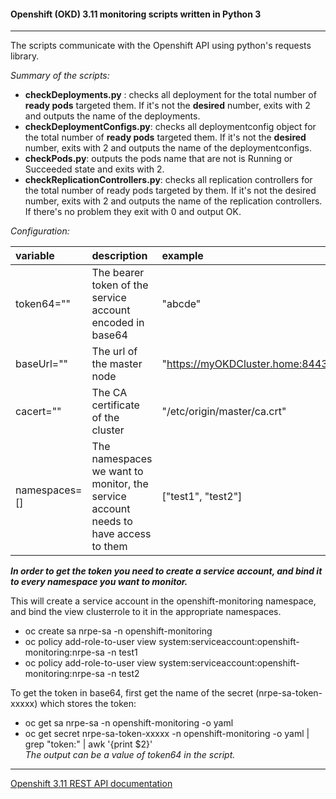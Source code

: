#### Openshift (OKD) 3.11 monitoring scripts written in Python 3
---
The scripts communicate with the Openshift API using python's requests library.

*Summary of the scripts:*
- __checkDeployments.py__ : checks all deployment for the total number of __ready pods__ targeted them. If it's not the __desired__ number, exits with 2 and outputs the name of the deployments. 
- __checkDeploymentConfigs.py__: checks all deploymentconfig object for the total number of __ready pods__ targeted them. If it's not the __desired__ number, exits with 2 and outputs the name of the deploymentconfigs.
- __checkPods.py__: outputs the pods name that are not is Running or Succeeded state and exits with 2.
- __checkReplicationControllers.py__: checks all replication controllers for the total number of ready pods targeted by them. If it's not the desired number, exits with 2 and outputs the name of the replication controllers.  
If there's no problem they exit with 0 and output OK.

*Configuration:*

| variable | description | example |
| :--- | :--- | :--- |
| token64="" | The bearer token of the service account encoded in base64 | "abcde" |
| baseUrl="" | The url of the master node | "https://myOKDCluster.home:8443" | 
| cacert="" | The CA certificate of the cluster | "/etc/origin/master/ca.crt" |  
| namespaces=[] | The namespaces we want to monitor, the service account needs to have access to them | ["test1", "test2"] |  

*__In order to get the token you need to create a service account, and bind it to every namespace you want to monitor.__*

This will create a service account in the openshift-monitoring namespace, and bind the view clusterrole to it in the appropriate namespaces.  
- oc create sa nrpe-sa -n openshift-monitoring  
- oc policy add-role-to-user view system:serviceaccount:openshift-monitoring:nrpe-sa -n test1  
- oc policy add-role-to-user view system:serviceaccount:openshift-monitoring:nrpe-sa -n test2

To get the token in base64, first get the name of the secret (nrpe-sa-token-xxxxx) which stores the token:
- oc get sa nrpe-sa -n openshift-monitoring -o yaml
- oc get secret nrpe-sa-token-xxxxx -n openshift-monitoring -o yaml | grep "token:" | awk '{print $2}'  
*The output can be a value of token64 in the script.*  

---
[Openshift 3.11 REST API documentation](https://docs.openshift.com/container-platform/3.11/rest_api/)

